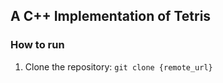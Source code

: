 ## A C++ Implementation of Tetris

### How to run 

1. Clone the repository: `git clone {remote_url}`

